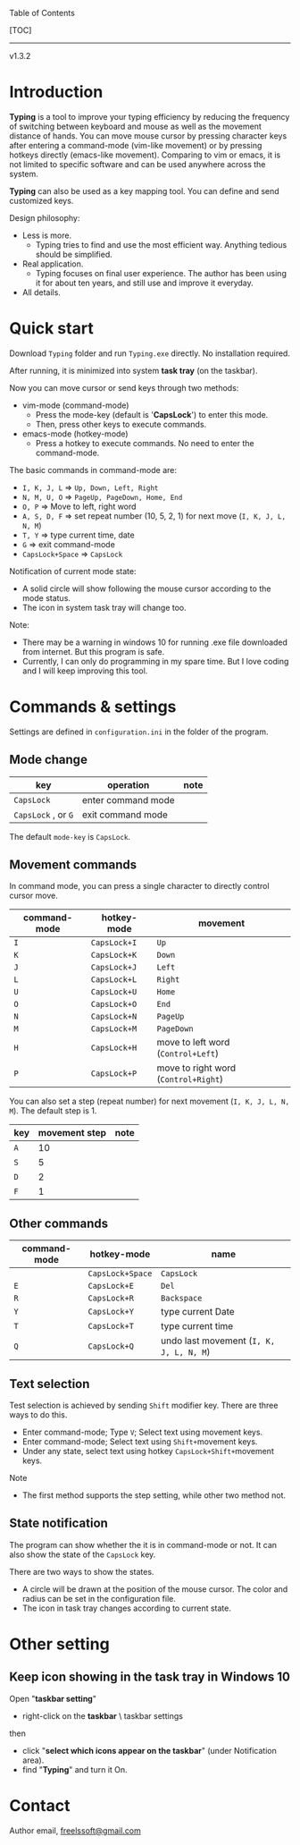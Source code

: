 Table of Contents

[TOC]

---



v1.3.2



# Introduction

**Typing** is a tool to improve your typing efficiency by reducing the frequency of switching between keyboard and mouse as well as the movement distance of hands. You can move mouse cursor by pressing character keys after entering a command-mode (vim-like movement) or by pressing hotkeys directly (emacs-like movement). Comparing to vim or emacs, it is not limited to specific software and can be used anywhere across the system. 

**Typing** can also be used as a key mapping tool. You can define and send customized keys.



Design philosophy: 

- Less is more. 
  - Typing tries to find and use the most efficient way. Anything tedious should be simplified.
- Real application.
  - Typing focuses on final user experience. The author has been using it for about ten years, and still use and improve it everyday. 
- All details.



# Quick start

Download `Typing` folder and run `Typing.exe` directly. No installation required. 

After running, it is minimized into system **task tray** (on the taskbar).

Now you can move cursor or send keys through two methods:

- vim-mode (command-mode)
  - Press the mode-key (default is '**CapsLock**') to enter this mode. 
  - Then, press other keys to execute commands.
- emacs-mode (hotkey-mode)
  - Press a hotkey to execute commands. No need to enter the command-mode. 

The basic commands in command-mode are:

- `I, K, J, L`    => `Up, Down, Left, Right`
- `N, M, U, O`    => `PageUp, PageDown, Home, End`
- `O, P`                 => Move to left, right word
- `A, S, D, F`     => set repeat number (10, 5, 2, 1) for next move (`I, K, J, L, N, M`)
- `T, Y`                  => type current time, date
- `G`                         => exit command-mode
- `CapsLock+Space`  => `CapsLock`

Notification of current mode state:

- A solid circle will show following the mouse cursor according to the mode status.
- The icon in system task tray will change too.



Note:

- There may be a warning in windows 10 for running .exe file downloaded from internet. But this program is safe. 
- Currently, I can only do programming in my spare time. But I love coding and I will keep improving this tool.



# Commands & settings

Settings are defined in `configuration.ini` in the folder of the program.



## Mode change

| key                 | operation          | note |
| ------------------- | ------------------ | ---- |
| `CapsLock`          | enter command mode |      |
| `CapsLock` , or `G` | exit command mode  |      |

The default `mode-key` is `CapsLock`.



## Movement commands

In command mode, you can press a single character to directly control cursor move. 

| command-mode | hotkey-mode  | movement                             |
| ------------ | ------------ | ------------------------------------ |
| `I`          | `CapsLock+I` | `Up`                                 |
| `K`          | `CapsLock+K` | `Down`                               |
| `J`          | `CapsLock+J` | `Left`                               |
| `L`          | `CapsLock+L` | `Right`                              |
| `U`          | `CapsLock+U` | `Home`                               |
| `O`          | `CapsLock+O` | `End`                                |
| `N`          | `CapsLock+N` | `PageUp`                             |
| `M`          | `CapsLock+M` | `PageDown`                           |
| `H`          | `CapsLock+H` | move to left word (`Control+Left`)   |
| `P`          | `CapsLock+P` | move to right word (`Control+Right`) |

You can also set a step (repeat number) for next movement (`I, K, J, L, N, M`). The default step is 1.

| key  | movement step | note |
| ---- | ------------- | ---- |
| `A`  | 10            |      |
| `S`  | 5             |      |
| `D`  | 2             |      |
| `F`  | 1             |      |



## Other commands

| command-mode | hotkey-mode      | name                                    |
| ------------ | ---------------- | --------------------------------------- |
|              | `CapsLock+Space` | `CapsLock`                              |
| `E`          | `CapsLock+E`     | `Del`                                   |
| `R`          | `CapsLock+R`     | `Backspace`                             |
| `Y`          | `CapsLock+Y`     | type current Date                       |
| `T`          | `CapsLock+T`     | type current time                       |
| `Q`          | `CapsLock+Q`     | undo last movement (`I, K, J, L, N, M`) |





## Text selection

Test selection is achieved by sending `Shift` modifier key. There are three ways to do this.

- Enter command-mode; Type `V`; Select text using movement keys.
- Enter command-mode; Select text using `Shift+`movement keys.
- Under any state, select text using hotkey `CapsLock+Shift+`movement keys.

Note

- The first method supports the step setting, while other two method not.



## State notification

The program can show whether the it is in command-mode or not. It can also show the state of the `CapsLock` key.

There are two ways to show the states.

- A circle will be drawn at the position of the mouse cursor. The color and radius can be set in the configuration file.
- The icon in task tray changes according to current state. 



# Other setting

## Keep icon showing in the task tray in Windows 10

Open "**taskbar setting**"

- right-click on the **taskbar** \ taskbar settings

then 

- click "**select which icons appear on the taskbar**" (under Notification area).
- find "**Typing**" and turn it On.



# Contact

Author email, freelssoft@gmail.com

